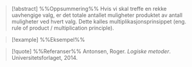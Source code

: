 
> [!abstract] %%Oppsummering%%
> Hvis vi skal treffe en rekke uavhengige valg, er det totale antallet muligheter produktet av antall muligheter ved hvert valg. Dette kalles multiplikasjonsprinsippet (eng. rule of product / multiplication principle).

> [!example] %%Eksempel%%
> 

> [!quote] %%Referanser%%
>Antonsen, Roger. *Logiske metoder*. Universitetsforlaget, 2014.


